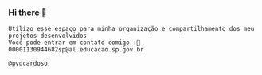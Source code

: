 ### Hi there 👋

<!--
    Meu nome é Analice Cardoso
    <-- Estou me desenvolvendo na linguagem JavaScript -->
    Utilizo esse espaço para minha organização e compartilhamento dos meu projetos desenvolvidos
    Você pode entrar em contato comigo :🩵
    00001130944682sp@al.educacao.sp.gov.br

    @pvdcardoso

